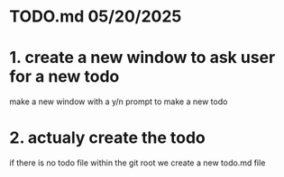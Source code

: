 # TODO.md 05/20/2025

# 1. create a new window to ask user for a new todo
make a new window with a y/n prompt to make a new todo



# 2. actualy create the todo
if there is no todo file within the git root
we create a new todo.md file


